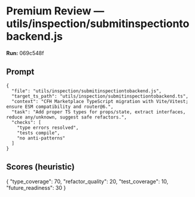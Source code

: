 # Premium Review — utils/inspection/submitinspectiontobackend.js

**Run:** 069c548f

## Prompt

```
{
  "file": "utils/inspection/submitinspectiontobackend.js",
  "target_ts_path": "utils/inspection/submitinspectiontobackend.ts",
  "context": "CFH Marketplace TypeScript migration with Vite/Vitest; ensure ESM compatibility and router@6.",
  "task": "Add proper TS types for props/state, extract interfaces, reduce any/unknown, suggest safe refactors.",
  "checks": [
    "type errors resolved",
    "tests compile",
    "no anti-patterns"
  ]
}
```

## Scores (heuristic)

{
  "type_coverage": 70,
  "refactor_quality": 20,
  "test_coverage": 10,
  "future_readiness": 30
}
